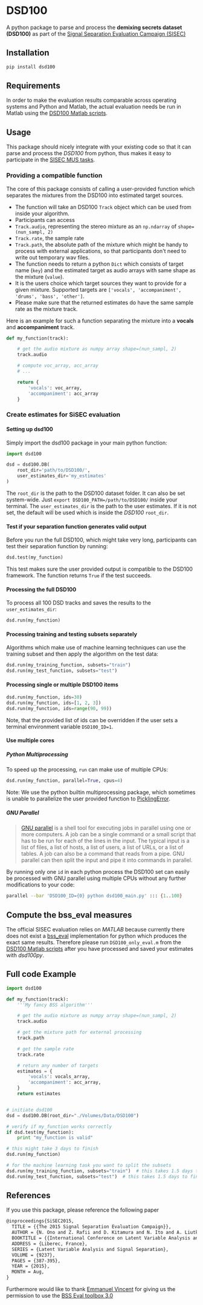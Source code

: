 # DSD100

A python package to parse and process the __demixing secrets dataset (DSD100)__ as part of the [Signal Separation Evaluation Campaign (SISEC)](https://sisec.inria.fr/)

## Installation

```bash
pip install dsd100
```

## Requirements

In order to make the evaluation results comparable across operating systems and Python and
Matlab, the actual evaluation needs be run in Matlab using the [DSD100 Matlab scripts](https://github.com/faroit/dsd100mat).

## Usage

This package should nicely integrate with your existing code so that it can parse and process the _DSD100_ from python, thus makes it easy to participate in the [SISEC MUS tasks](https://sisec.inria.fr/professionally-produced-music-recordings).

### Providing a compatible function

 The core of this package consists of calling a user-provided function which separates the mixtures from the DSD100 into estimated target sources.

- The function will take an DSD100 ```Track``` object which can be used from inside your algorithm.
- Participants can access
 - ```Track.audio```, representing the stereo mixture as an ```np.ndarray``` of ```shape=(nun_sampl, 2)```
 - ```Track.rate```, the sample rate
 - ```Track.path```, the absolute path of the mixture which might be handy to process with external applications, so that participants don't need to write out temporary wav files.
- The function needs to return a python ```Dict``` which consists of target name (```key```) and the estimated target as audio arrays with same shape as the mixture (```value```).
- It is the users choice which target sources they want to provide for a given mixture. Supported targets are ```['vocals', 'accompaniment', 'drums', 'bass', 'other']```.
- Please make sure that the returned estimates do have the same sample rate as the mixture track.

Here is an example for such a function separating the mixture into a __vocals__ and __accompaniment__ track.

```python
def my_function(track):

    # get the audio mixture as numpy array shape=(nun_sampl, 2)
    track.audio

    # compute voc_array, acc_array
    # ...

    return {
        'vocals': voc_array,
        'accompaniment': acc_array
    }
```

### Create estimates for SiSEC evaluation

#### Setting up dsd100

Simply import the dsd100 package in your main python function:

```python
import dsd100

dsd = dsd100.DB(
    root_dir='path/to/DSD100/',
    user_estimates_dir='my_estimates'
)
```

The ```root_dir``` is the path to the DSD100 dataset folder. It can also be set system-wide. Just ```export DSD100_PATH=/path/to/DSD100/``` inside your terminal. The  ```user_estimates_dir``` is the path to the user estimates. If it is not set, the default will be used which is inside the _DSD100_ ```root_dir```.

#### Test if your separation function generates valid output

Before you run the full DSD100, which might take very long, participants can test their separation function by running:
```python
dsd.test(my_function)
```
This test makes sure the user provided output is compatible to the DSD100 framework. The function returns `True` if the test succeeds.

#### Processing the full DSD100

To process all 100 DSD tracks and saves the results to the ```user_estimates_dir```:

```python
dsd.run(my_function)
```

#### Processing training and testing subsets separately

Algorithms which make use of machine learning techniques can use the training subset and then apply the algorithm on the test data:

```python
dsd.run(my_training_function, subsets="train")
dsd.run(my_test_function, subsets="test")
```

#### Processing single or multiple DSD100 items

```python
dsd.run(my_function, ids=30)
dsd.run(my_function, ids=[1, 2, 3])
dsd.run(my_function, ids=range(90, 99))
```

Note, that the provided list of ids can be overridden if the user sets a terminal environment variable ```DSD100_ID=1```.

#### Use multiple cores

##### Python Multiprocessing

To speed up the processing, `run` can make use of multiple CPUs:

```python
dsd.run(my_function, parallel=True, cpus=4)
```

Note: We use the python builtin multiprocessing package, which sometimes is unable to parallelize the user provided function to [PicklingError](http://stackoverflow.com/a/8805244).

##### GNU Parallel

> [GNU parallel](http://www.gnu.org/software/parallel) is a shell tool for executing jobs in parallel using one or more computers. A job can be a single command or a small script that has to be run for each of the lines in the input. The typical input is a list of files, a list of hosts, a list of users, a list of URLs, or a list of tables. A job can also be a command that reads from a pipe. GNU parallel can then split the input and pipe it into commands in parallel.

By running only one ```id``` in each python process the DSD100 set can easily be processed with GNU parallel using multiple CPUs without any further modifications to your code:

```bash
parallel --bar 'DSD100_ID={0} python dsd100_main.py' ::: {1..100}  
```

## Compute the bss_eval measures

The official SISEC evaluation relies on _MATLAB_ because currently there does not exist a [bss_eval](http://bass-db.gforge.inria.fr/bss_eval/) implementation for python which produces the exact same results.
Therefore please run ```DSD100_only_eval.m``` from the [DSD100 Matlab scripts](https://github.com/faroit/dsd100mat) after you have processed and saved your estimates with _dsd100py_.

## Full code Example

```python
import dsd100

def my_function(track):
    '''My fancy BSS algorithm'''

    # get the audio mixture as numpy array shape=(nun_sampl, 2)
    track.audio

    # get the mixture path for external processing
    track.path

    # get the sample rate
    track.rate

    # return any number of targets
    estimates = {
        'vocals': vocals_array,
        'accompaniment': acc_array,
    }
    return estimates


# initiate dsd100
dsd = dsd100.DB(root_dir="./Volumes/Data/DSD100")

# verify if my_function works correctly
if dsd.test(my_function):
    print "my_function is valid"

# this might take 3 days to finish
dsd.run(my_function)

# for the machine learning task you want to split the subsets
dsd.run(my_training_function, subsets="train")  # this takes 1.5 days to finish
dsd.run(my_test_function, subsets="test")  # this takes 1.5 days to finish

```

## References

If you use this package, please reference the following paper

```tex
@inproceedings{SiSEC2015,
  TITLE = {{The 2015 Signal Separation Evaluation Campaign}},
  AUTHOR = {N. Ono and Z. Rafii and D. Kitamura and N. Ito and A. Liutkus},
  BOOKTITLE = {{International Conference on Latent Variable Analysis and Signal Separation  (LVA/ICA)}},
  ADDRESS = {Liberec, France},
  SERIES = {Latent Variable Analysis and Signal Separation},
  VOLUME = {9237},
  PAGES = {387-395},
  YEAR = {2015},
  MONTH = Aug,
}
```

Furthermore would like to thank [Emmanuel Vincent](http://www.loria.fr/~evincent/) for giving us the permission to use the [BSS Eval toolbox 3.0](http://bass-db.gforge.inria.fr/bss_eval/)

